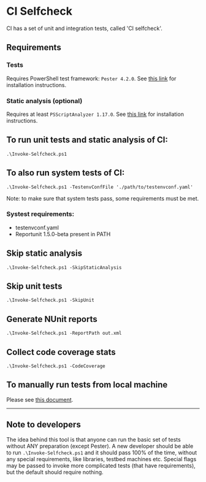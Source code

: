 # CI Selfcheck

CI has a set of unit and integration tests, called 'CI selfcheck'.

## Requirements

### Tests

Requires PowerShell test framework: `Pester 4.2.0`. See [this link](https://github.com/pester/Pester/wiki/Installation-and-Update) for installation instructions.

### Static analysis (optional)

Requires at least `PSScriptAnalyzer 1.17.0`. See [this link](https://github.com/PowerShell/PSScriptAnalyzer) for installation instructions.

## To run unit tests and static analysis of CI:

```
.\Invoke-Selfcheck.ps1
```

## To also run system tests of CI:

```
.\Invoke-Selfcheck.ps1 -TestenvConfFile './path/to/testenvconf.yaml'
```

Note: to make sure that system tests pass, some requirements must be met.

### Systest requirements:

* testenvconf.yaml
* Reportunit 1.5.0-beta present in PATH

## Skip static analysis

```
.\Invoke-Selfcheck.ps1 -SkipStaticAnalysis
```

## Skip unit tests

```
.\Invoke-Selfcheck.ps1 -SkipUnit
```

## Generate NUnit reports

```
.\Invoke-Selfcheck.ps1 -ReportPath out.xml
```

## Collect code coverage stats

```
.\Invoke-Selfcheck.ps1 -CodeCoverage
```

## To manually run tests from local machine

Please see [this document](CIScripts/Test/Tests/README.md).

------------------

## Note to developers

The idea behind this tool is that anyone can run the basic set of tests without ANY preparation
(except Pester).
A new developer should be able to run `.\Invoke-Selfcheck.ps1` and it should pass 100% of the time,
without any special requirements, like libraries, testbed machines etc.
Special flags may be passed to invoke more complicated tests (that have requirements), but
the default should require nothing.
